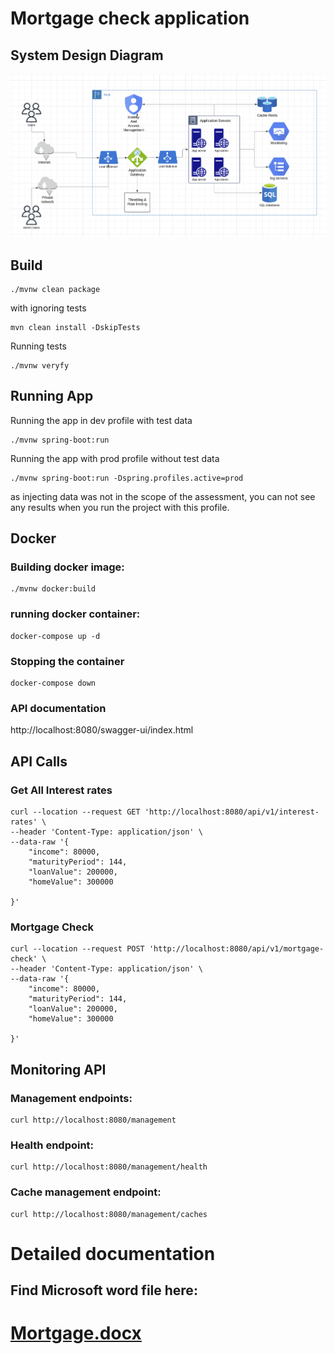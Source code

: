 # Mortgage check application 

## System Design Diagram

![System design diagram](src/main/docs/mortgage.png)

## Build

```shell
./mvnw clean package
```

with ignoring tests

```shell
mvn clean install -DskipTests
```

Running tests

```shell
./mvnw veryfy
```

## Running App

Running the app in dev profile with test data

```shell
./mvnw spring-boot:run 
```

Running the app with prod profile without test data

```shell
./mvnw spring-boot:run -Dspring.profiles.active=prod
```
as injecting data was not in the scope of the assessment, you can not see any results when you run the project with this profile.

## Docker

### Building docker image:

```shell
./mvnw docker:build
```

### running docker container:

```shell
docker-compose up -d
```

### Stopping the container

```shell
docker-compose down
```

### API documentation

http://localhost:8080/swagger-ui/index.html

## API Calls

### Get All Interest rates

```shell
curl --location --request GET 'http://localhost:8080/api/v1/interest-rates' \
--header 'Content-Type: application/json' \
--data-raw '{
    "income": 80000,
    "maturityPeriod": 144,
    "loanValue": 200000,
    "homeValue": 300000

}'
```

### Mortgage Check

```shell
curl --location --request POST 'http://localhost:8080/api/v1/mortgage-check' \
--header 'Content-Type: application/json' \
--data-raw '{
    "income": 80000,
    "maturityPeriod": 144,
    "loanValue": 200000,
    "homeValue": 300000

}'
```

## Monitoring API

### Management endpoints:

```shell
curl http://localhost:8080/management
```

### Health endpoint:

```shell
curl http://localhost:8080/management/health
```

### Cache management endpoint:

```shell
curl http://localhost:8080/management/caches
```

# Detailed documentation

## Find Microsoft word file here:

# **[Mortgage.docx](src/main/docs/Mortgage.docx)**